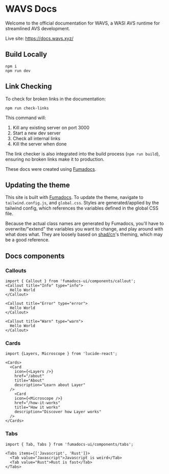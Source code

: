 # WAVS Docs

Welcome to the official documentation for WAVS, a WASI AVS runtime for streamlined AVS development.

Live site: https://docs.wavs.xyz/

## Build Locally

```
npm i
npm run dev
```

## Link Checking

To check for broken links in the documentation:

```
npm run check-links
```

This command will:
1. Kill any existing server on port 3000
2. Start a new dev server
3. Check all internal links
4. Kill the server when done

The link checker is also integrated into the build process (`npm run build`), ensuring no broken links make it to production.

These docs were created using [Fumadocs](https://fumadocs.vercel.app/docs/ui).

## Updating the theme

This site is built with [Fumadocs](https://fumadocs.vercel.app/docs/ui/theme). To update the theme, navigate to `tailwind.config.js`, and `global.css`. Styles are generated/applied by the tailwind config, which references the variables defined in the global CSS file.

Because the actual class names are generated by Fumadocs, you'll have to overwrite/"extend" the variables you want to change, and play around with what does what. They are loosely based on [shad/cn](https://ui.shadcn.com/docs/theming)'s theming, which may be a good reference.

## Docs components

### Callouts

```
import { Callout } from 'fumadocs-ui/components/callout';
<Callout title="Info" type="info">
  Hello World
</Callout>

<Callout title="Error" type="error">
  Hello World
</Callout>

<Callout title="Warn" type="warn">
  Hello World
</Callout>
```

### Cards

```
import {Layers, Microscope } from 'lucide-react';

<Cards>
  <Card
    icon={<Layers />}
    href="/about"
    title="About"
    description="Learn about Layer"
  />
    <Card
    icon={<Microscope />}
    href="/how-it-works"
    title="How it works"
    description="Discover how Layer works"
  />
</Cards>

```

### Tabs

```
import { Tab, Tabs } from 'fumadocs-ui/components/tabs';

<Tabs items={['Javascript', 'Rust']}>
  <Tab value="Javascript">Javascript is weird</Tab>
  <Tab value="Rust">Rust is fast</Tab>
</Tabs>
```
